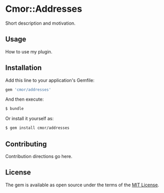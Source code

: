 # Cmor::Addresses
Short description and motivation.

## Usage
How to use my plugin.

## Installation
Add this line to your application's Gemfile:

```ruby
gem 'cmor/addresses'
```

And then execute:
```bash
$ bundle
```

Or install it yourself as:
```bash
$ gem install cmor/addresses
```

## Contributing
Contribution directions go here.

## License
The gem is available as open source under the terms of the [MIT License](https://opensource.org/licenses/MIT).
